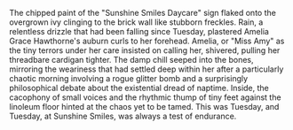 The chipped paint of the "Sunshine Smiles Daycare" sign flaked onto the overgrown ivy clinging to the brick wall like stubborn freckles.  Rain, a relentless drizzle that had been falling since Tuesday, plastered Amelia Grace Hawthorne's auburn curls to her forehead.  Amelia, or "Miss Amy" as the tiny terrors under her care insisted on calling her, shivered, pulling her threadbare cardigan tighter.  The damp chill seeped into the bones, mirroring the weariness that had settled deep within her after a particularly chaotic morning involving a rogue glitter bomb and a surprisingly philosophical debate about the existential dread of naptime.  Inside, the cacophony of small voices and the rhythmic thump of tiny feet against the linoleum floor hinted at the chaos yet to be tamed.  This was Tuesday, and Tuesday, at Sunshine Smiles, was always a test of endurance.
